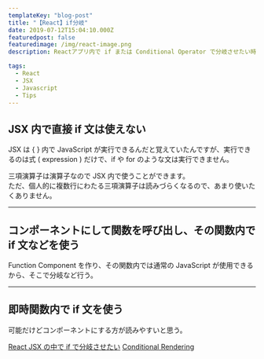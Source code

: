 ```yaml
---
templateKey: "blog-post"
title: "【React】if分岐"
date: 2019-07-12T15:04:10.000Z
featuredpost: false
featuredimage: /img/react-image.png
description: Reactアプリ内で if または Conditional Operator で分岐させたい時に、いつも混乱するのでまとめ

tags:
  - React
  - JSX
  - Javascript
  - Tips
---
```


## JSX 内で直接 if 文は使えない

JSX は { } 内で JavaScript が実行できるんだと覚えていたんですが、実行できるのは式 ( expression ) だけで、if や for のような文は実行できません。

三項演算子は演算子なので JSX 内で使うことができます。  
ただ、個人的に複数行にわたる三項演算子は読みづらくなるので、あまり使いたくありません。

---

## コンポーネントにして関数を呼び出し、その関数内で if 文などを使う

Function Component を作り、その関数内では通常の JavaScript が使用できるから、そこで分岐など行う。

---

## 即時関数内で if 文を使う

可能だけどコンポーネントにする方が読みやすいと思う。

[React JSX の中で if で分岐させたい](https://chaika.hatenablog.com/entry/2019/05/16/083000)
[Conditional Rendering](https://reactjs.org/docs/conditional-rendering.html)
